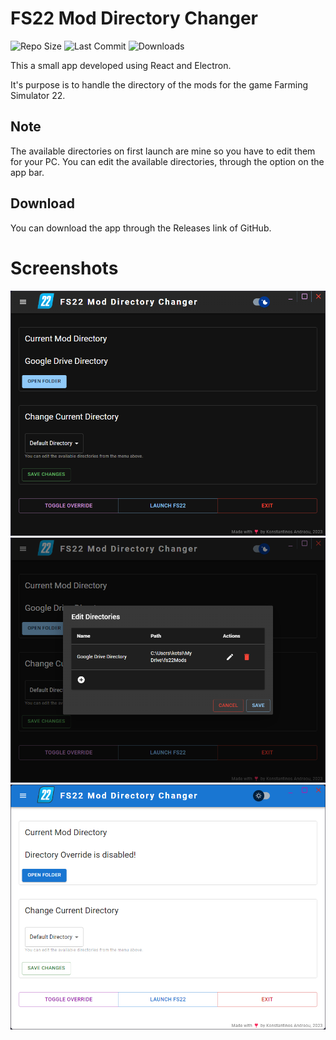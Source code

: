 # FS22 Mod Directory Changer

![Repo Size][size-shield] ![Last Commit][lastCommit-shield] ![Downloads][downloads-shield]

This a small app developed using React and Electron.

It's purpose is to handle the directory of the mods for the game Farming Simulator 22.

## Note
The available directories on first launch are mine so you have to edit them for your PC.
You can edit the available directories, through the option on the app bar.

## Download
You can download the app through the Releases link of GitHub.

# Screenshots
![Alt text](/screenshots/screen1.png?raw=true "Screenshot 1")
![Alt text](/screenshots/screen2.png?raw=true "Screenshot 2")
![Alt text](/screenshots/screen3.png?raw=true "Screenshot 3")


[lastCommit-shield]: https://img.shields.io/github/last-commit/kotsiossp97/fs22-mod-directory-changer?style=for-the-badge
[size-shield]: https://img.shields.io/github/languages/code-size/kotsiossp97/fs22-mod-directory-changer?style=for-the-badge
[downloads-shield]: https://img.shields.io/github/downloads/kotsiossp97/fs22-mod-directory-changer/total?style=for-the-badge
